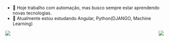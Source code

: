 - 🔭 Hoje trabalho com automação, mas busco sempre estar aprendendo novas tecnologias.
- 🌱 Atualmente estou estudando Angular, Python(DJANGO, Machine Learning)

<div>
  <img align="right" src="https://github-readme-stats.vercel.app/api?username=SendoDiferente&show_icons=true&theme=onedark)" />
  <img align="left" src="https://github-readme-stats.vercel.app/api/top-langs/?username=SendoDiferente&layout=compact&theme=onedark)](https://github.com/SendoDiferente/github-readme-stats)"/>
<div>
